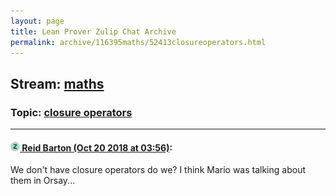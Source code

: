```yaml
---
layout: page
title: Lean Prover Zulip Chat Archive 
permalink: archive/116395maths/52413closureoperators.html
---
```


## Stream: [maths](index.html)
### Topic: [closure operators](52413closureoperators.html)

---

#### [![Click to go to Zulip](../../assets/img/zulip2.png) Reid Barton (Oct 20 2018 at 03:56)](https://leanprover.zulipchat.com/#narrow/stream/116395-maths/topic/closure%20operators/near/136149856):
We don't have closure operators do we? I think Mario was talking about them in Orsay...

